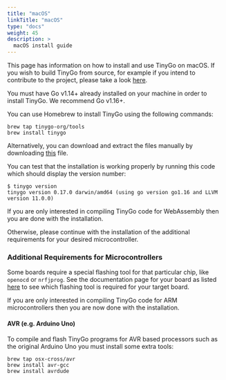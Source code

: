 ```yaml
---
title: "macOS"
linkTitle: "macOS"
type: "docs"
weight: 45
description: >
  macOS install guide
---
```


This page has information on how to install and use TinyGo on macOS. If you wish to build TinyGo from source, for example if you intend to contribute to the project, please take a look [here](../../../docs/guides/build).

You must have Go v1.14+ already installed on your machine in order to install TinyGo. We recommend Go v1.16+.

You can use Homebrew to install TinyGo using the following commands:

```shell
brew tap tinygo-org/tools
brew install tinygo
```

Alternatively, you can download and extract the files manually by downloading [this](https://github.com/tinygo-org/tinygo/releases/download/v0.17.0/tinygo0.17.0.darwin-amd64.tar.gz) file.

You can test that the installation is working properly by running this code which should display the version number:

```shell
$ tinygo version
tinygo version 0.17.0 darwin/amd64 (using go version go1.16 and LLVM version 11.0.0)
```

If you are only interested in compiling TinyGo code for WebAssembly then you are done with the installation.

Otherwise, please continue with the installation of the additional requirements for your desired microcontroller.

### Additional Requirements for Microcontrollers

Some boards require a special flashing tool for that particular chip, like `openocd` or `nrfjprog`. See the documentation page for your board as listed [here](../../../docs/reference/microcontrollers/) to see which flashing tool is required for your target board.

If you are only interested in compiling TinyGo code for ARM microcontrollers then you are now done with the installation.

#### AVR (e.g. Arduino Uno)

To compile and flash TinyGo programs for AVR based processors such as the original Arduino Uno you must install some extra tools:

```shell
brew tap osx-cross/avr
brew install avr-gcc
brew install avrdude
```

